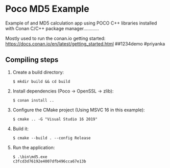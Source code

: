 # Poco MD5 Example

Example of and MD5 calculation app using POCO C++ libraries installed with Conan C/C++ package manager............

Mostly used to run the conan.io getting started: https://docs.conan.io/en/latest/getting_started.html
##1234demo
#priyanka
## Compiling steps

1. Create a build directory:

    ```
    $ mkdir build && cd build
    ```

2. Install dependencies (Poco -> OpenSSL -> zlib):

    ```''
    $ conan install ..
    ```

3. Configure the CMake project (Using MSVC 16 in this example):

    ```
    $ cmake .. -G "Visual Studio 16 2019"
    ```

4. Build it:

    ```
    $ cmake --build . --config Release
    ```

5. Run the application:



    ```
    $ .\bin\md5.exe
    c3fcd3d76192e4007dfb496cca67e13b
    ```
